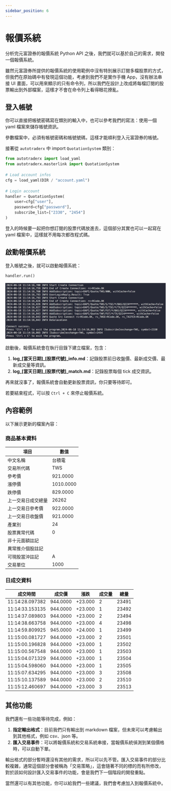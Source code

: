 ```yaml
---
sidebar_position: 6
---
```


# 報價系統

分析完元富證券的報價系統 Python API 之後，我們就可以基於自己的需求，開發一個報價系統。

雖然元富證券所提供的報價系統的使用範例中沒有特別展示訂閱多檔股票的方式，但我們在原始碼中有發現這個功能，考慮到我們不是實作手機 App，沒有辦法串接 UI 畫面，可以用來顯示的只有命令列，所以我們在設計上改成將每檔訂閱的股票輸出到外部檔案，這樣才不會在命令列上看得眼花撩亂。

## 登入帳號

你可以直接把帳號密碼寫在類別的輸入中，也可以參考我們的寫法：使用一個 yaml 檔案來儲存帳號資訊。

參數檔案中，必須有帳號密碼和帳號號碼，這樣才能順利登入元富證券的帳號。

接著從 `autotraderx` 中 import `QuotationSystem` 類別：

```python
from autotraderx import load_yaml
from autotraderx.masterlink import QuotationSystem

# Load account infos
cfg = load_yaml(DIR / "account.yaml")

# Login account
handler = QuotationSystem(
    user=cfg["user"],
    password=cfg["password"],
    subscribe_list=["2330", "2454"]
)
```

登入的時候要一起把你想訂閱的股票代碼放進去，這個部分其實也可以一起寫在 yaml 檔案中，這樣就不用每次都改程式碼。

## 啟動報價系統

登入帳號之後，就可以啟動報價系統：

```python
handler.run()
```

![run_quotation](./img/run_quotation.jpg)

啟動後，報價系統會在執行目錄下建立檔案，包含：

1. **log\_\[當天日期\]\_\[股票代號\]\_info.md**：記錄股票前日收盤價、最新成交價、最新成交量等資訊。
2. **log\_\[當天日期\]\_\[股票代號\]\_match.md**：記錄股票每個 tick 成交資訊。

再來就沒事了，報價系統會自動更新股票資訊，你只要等待即可。

若要結束程式，可以按 `Ctrl + C` 來停止報價系統。

## 內容範例

以下展示更新的檔案內容：

### 商品基本資料

| 項目               | 數值      |
| ------------------ | --------- |
| 中文名稱           | 台積電    |
| 交易所代碼         | TWS       |
| 參考價             | 921.0000  |
| 漲停價             | 1010.0000 |
| 跌停價             | 829.0000  |
| 上一交易日成交總量 | 26262     |
| 上一交易日參考價   | 922.0000  |
| 上一交易日收盤價   | 921.0000  |
| 產業別             | 24        |
| 股票異常代碼       | 0         |
| 非十元面額註記     |           |
| 異常推介個股註記   |           |
| 可現股當沖註記     | A         |
| 交易單位           | 1000      |

### 日成交資料

| 成交時間        | 成交價   | 漲跌    | 成交量 | 總量  |
| --------------- | -------- | ------- | ------ | ----- |
| 11:14:28.097382 | 944.0000 | +23.000 | 2      | 23491 |
| 11:14:33.153135 | 944.0000 | +23.000 | 1      | 23492 |
| 11:14:37.089803 | 944.0000 | +23.000 | 2      | 23494 |
| 11:14:38.663758 | 944.0000 | +23.000 | 4      | 23498 |
| 11:14:59.809925 | 945.0000 | +24.000 | 1      | 23499 |
| 11:15:00.081727 | 944.0000 | +23.000 | 2      | 23501 |
| 11:15:00.196828 | 944.0000 | +23.000 | 1      | 23502 |
| 11:15:00.567548 | 944.0000 | +23.000 | 1      | 23503 |
| 11:15:04.071329 | 944.0000 | +23.000 | 1      | 23504 |
| 11:15:04.598060 | 944.0000 | +23.000 | 1      | 23505 |
| 11:15:07.634295 | 944.0000 | +23.000 | 3      | 23508 |
| 11:15:10.137589 | 944.0000 | +23.000 | 2      | 23510 |
| 11:15:12.460697 | 944.0000 | +23.000 | 3      | 23513 |

## 其他功能

我們還有一些功能等待完成，例如：

1. **指定輸出格式**：目前我們只有輸出到 markdown 檔案，但未來可以考慮輸出到其他格式，例如 csv、json 等。
2. **匯入交易事件**：可以將報價系統和交易系統串接，當報價系統偵測到某個價格時，可以自動下單。

輸出格式的部分暫時還沒有其他的需求，所以可以先不管。匯入交易事件的部分比較複雜，通常這個部分會被稱為「交易策略」，這會隨著不同的標的而有所修改，對於該如何設計匯入交易事件的功能，會是我們下一個階段的開發重點。

當然還可以有其他功能，你可以給我們一些建議，我們會考慮加入到報價系統中。
